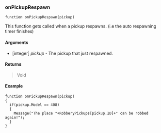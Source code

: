 ### onPickupRespawn
```squirrel
function onPickupRespawn(pickup)
```

This function gets called when a pickup respawns. (i.e the auto respawning timer finishes)

#### Arguments

- [integer] *pickup* - The pickup that just respawned.

#### Returns
> Void

#### Example
```squirrel
function onPickupRespawn(pickup)
{
  if(pickup.Model == 408)
  {
    Message("The place "+RobberyPickups[pickup.ID]+" can be robbed again!");
  }
}
```
